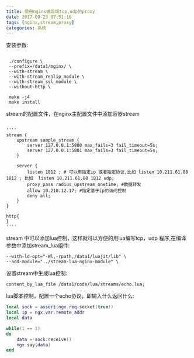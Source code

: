 ```yaml
---
title: 使用nginx做后端tcp,udp的proxy
date: 2017-09-23 07:51:16
tags: [nginx,stream,proxy]
categories: 系统
---
```


安装参数:
```shell

 ./configure \
 --prefix=/data1/mginx/ \
 --with-stream \
 --with-stream_realip_module \
 --with-stream_ssl_module \
 --without-http \

 make -j4
 make install
```

stream的配置文件，在nginx主配置文件中添加容器stream
```shell

''''
stream {
	upstream sample_stream {
		server 127.0.0.1:5800 max_fails=3 fail_timeout=5s;	
		server 127.0.0.1:5801 max_fails=3 fail_timeout=5s;	
	}

	server { 
		listen 1812 ; # 可以用指定ip 或者指定协议,比如 listen 10.211.61.88 1812 ; 比如  listen 10.211.61.88 1812 udp;	
		proxy_pass radius_upstream_onetime; #数据转发
		allow 10.210.12.17; #指定基于ip的访问控制
		deny all;
	}
}

http{
}
''''

```

stream 中可以添加lua控制，这样就可以方便的用lua编写tcp，udp 程序,在编译参数中添加stream_lua组件:
```shell
--with-ld-opt="-Wl,-rpath,/data1/luajit/lib" \
--add-module="../stream-lua-nginx-module" \
```

设置stream中生成lua控制:
```shell
content_by_lua_file /data1/code/lua/streams/echo.lua;
```

lua脚本控制，配置一个echo协议，即输入什么返回什么:
```lua
local sock = assert(ngx.req.socket(true))
local ip = ngx.var.remote_addr
local data 

while(1 == 1)
do
	data = sock:receive()  
	ngx.say(data)
end

```
